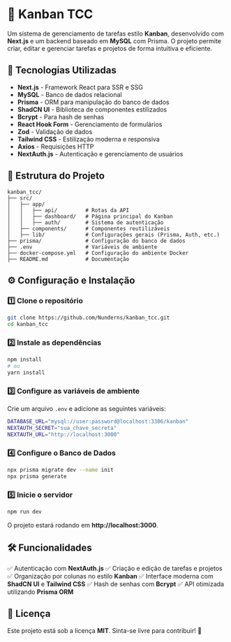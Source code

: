 # 🚀 Kanban TCC

Um sistema de gerenciamento de tarefas estilo **Kanban**, desenvolvido com **Next.js** e um backend baseado em **MySQL** com Prisma. O projeto permite criar, editar e gerenciar tarefas e projetos de forma intuitiva e eficiente.

## 📌 Tecnologias Utilizadas

- **Next.js** - Framework React para SSR e SSG
- **MySQL** - Banco de dados relacional
- **Prisma** - ORM para manipulação do banco de dados
- **ShadCN UI** - Biblioteca de componentes estilizados
- **Bcrypt** - Para hash de senhas
- **React Hook Form** - Gerenciamento de formulários
- **Zod** - Validação de dados
- **Tailwind CSS** - Estilização moderna e responsiva
- **Axios** - Requisições HTTP
- **NextAuth.js** - Autenticação e gerenciamento de usuários

## 📂 Estrutura do Projeto

```
kanban_tcc/
├── src/
│   ├── app/
│   │   ├── api/         # Rotas da API
│   │   ├── dashboard/   # Página principal do Kanban
│   │   ├── auth/        # Sistema de autenticação
│   ├── components/      # Componentes reutilizáveis
│   ├── lib/             # Configurações gerais (Prisma, Auth, etc.)
├── prisma/              # Configuração do banco de dados
├── .env                 # Variáveis de ambiente
├── docker-compose.yml   # Configuração do ambiente Docker
├── README.md            # Documentação
```

## ⚙️ Configuração e Instalação

### 1️⃣ Clone o repositório
```sh
git clone https://github.com/Nunderns/kanban_tcc.git
cd kanban_tcc
```

### 2️⃣ Instale as dependências
```sh
npm install
# ou
yarn install
```

### 3️⃣ Configure as variáveis de ambiente
Crie um arquivo `.env` e adicione as seguintes variáveis:
```sh
DATABASE_URL="mysql://user:password@localhost:3306/kanban"
NEXTAUTH_SECRET="sua_chave_secreta"
NEXTAUTH_URL="http://localhost:3000"
```

### 4️⃣ Configure o Banco de Dados
```sh
npx prisma migrate dev --name init
npx prisma generate
```

### 5️⃣ Inicie o servidor
```sh
npm run dev
```
O projeto estará rodando em **http://localhost:3000**.

## 🛠 Funcionalidades

✅ Autenticação com **NextAuth.js**
✅ Criação e edição de tarefas e projetos
✅ Organização por colunas no estilo **Kanban**
✅ Interface moderna com **ShadCN UI** e **Tailwind CSS**
✅ Hash de senhas com **Bcrypt**
✅ API otimizada utilizando **Prisma ORM**

## 📜 Licença

Este projeto está sob a licença **MIT**. Sinta-se livre para contribuir! 🎉
